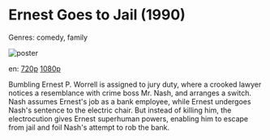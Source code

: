 # Ernest Goes to Jail (1990)

Genres: comedy, family

![poster](http://image.tmdb.org/t/p/w500/3tbX8ZjsHjAIeUSwnJhMh7xQ6dB.jpg)

en:
  [720p](magnet:?xt=urn:btih:977D363CD917D6F88AF6D04014DCAE6844209794&tr=udp://glotorrents.pw:6969/announce&tr=udp://tracker.opentrackr.org:1337/announce&tr=udp://torrent.gresille.org:80/announce&tr=udp://tracker.openbittorrent.com:80&tr=udp://tracker.coppersurfer.tk:6969&tr=udp://tracker.leechers-paradise.org:6969&tr=udp://p4p.arenabg.ch:1337&tr=udp://tracker.internetwarriors.net:1337)
  [1080p](magnet:?xt=urn:btih:5E12FEEC3C5B19F9306D767B0EC6D011A186F448&tr=udp://glotorrents.pw:6969/announce&tr=udp://tracker.opentrackr.org:1337/announce&tr=udp://torrent.gresille.org:80/announce&tr=udp://tracker.openbittorrent.com:80&tr=udp://tracker.coppersurfer.tk:6969&tr=udp://tracker.leechers-paradise.org:6969&tr=udp://p4p.arenabg.ch:1337&tr=udp://tracker.internetwarriors.net:1337)
  


Bumbling Ernest P. Worrell is assigned to jury duty, where a crooked lawyer notices a resemblance with crime boss Mr. Nash, and arranges a switch. Nash assumes Ernest's job as a bank employee, while Ernest undergoes Nash's sentence to the electric chair. But instead of killing him, the electrocution gives Ernest superhuman powers, enabling him to escape from jail and foil Nash's attempt to rob the bank.